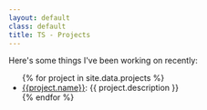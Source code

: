 ```yaml
---
layout: default
class: default
title: TS - Projects
---
```


Here's some things I've been working on recently:

<ul class = "project-list">
{% for project in site.data.projects %}
	<li><a href="https://github.com/{{ project.github }}">{{project.name}}</a>: {{ project.description }}</li>
{% endfor %}
</ul>
